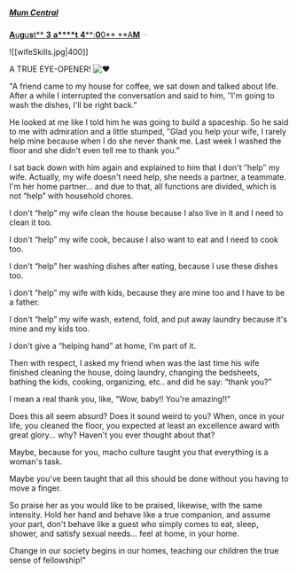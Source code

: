 ##### [**Mum Central**](https://www.facebook.com/MumCentralAU/?__cft__[0]=AZVdF4-G1dbnpODHpldExdynNVGw0V7eh131nDo5xc_BM0CtpqBDaJNzzL-eIqGfrZPOz3_AiSdXyPd726vDZa9qMZtdamjJilO9cf_VVltCIgbRmEAwB9GcDFcaEYY4iFrSy22CB530F5merRW7yQKL7TEU7K48wQOISAuDPvzgwu27uziZDBT9kTiS0raLpKn9yrxFG9x6XrJlI5jB1KGX&__tn__=-UC%2CP-y-R) 

[****A****u****g****u****s****t** **3** **a****t** **4****:****0****0** **A****M****](https://www.facebook.com/?__cft__[0]=AZVdF4-G1dbnpODHpldExdynNVGw0V7eh131nDo5xc_BM0CtpqBDaJNzzL-eIqGfrZPOz3_AiSdXyPd726vDZa9qMZtdamjJilO9cf_VVltCIgbRmEAwB9GcDFcaEYY4iFrSy22CB530F5merRW7yQKL7TEU7K48wQOISAuDPvzgwu27uziZDBT9kTiS0raLpKn9yrxFG9x6XrJlI5jB1KGX&__tn__=%2CO%2CP-y-R#?ggb)  · 

![[wifeSkills.jpg|400]]

A TRUE EYE-OPENER! ![❤️](https://static.xx.fbcdn.net/images/emoji.php/v9/t6c/1/16/2764.png)

"A friend came to my house for coffee, we sat down and talked about life. After a while I interrupted the conversation and said to him, ′′I'm going to wash the dishes, I'll be right back.”

He looked at me like I told him he was going to build a spaceship. So he said to me with admiration and a little stumped, ′′Glad you help your wife, I rarely help mine because when I do she never thank me. Last week I washed the floor and she didn't even tell me to thank you.”

I sat back down with him again and explained to him that I don't ′′help′′ my wife. Actually, my wife doesn't need help, she needs a partner, a teammate. I'm her home partner… and due to that, all functions are divided, which is not “help” with household chores.

I don't “help” my wife clean the house because I also live in it and I need to clean it too.

I don't “help” my wife cook, because I also want to eat and I need to cook too.

I don't “help” her washing dishes after eating, because I use these dishes too.

I don't “help” my wife with kids, because they are mine too and I have to be a father.

I don't “help” my wife wash, extend, fold, and put away laundry because it's mine and my kids too.

I don't give a “helping hand” at home, I'm part of it.

Then with respect, I asked my friend when was the last time his wife finished cleaning the house, doing laundry, changing the bedsheets, bathing the kids, cooking, organizing, etc.. and did he say: “thank you?”

I mean a real thank you, like, “Wow, baby!! You're amazing!!"

Does this all seem absurd? Does it sound weird to you? When, once in your life, you cleaned the floor, you expected at least an excellence award with great glory... why? Haven't you ever thought about that?

Maybe, because for you, macho culture taught you that everything is a woman's task.

Maybe you've been taught that all this should be done without you having to move a finger.

So praise her as you would like to be praised, likewise, with the same intensity. Hold her hand and behave like a true companion, and assume your part, don't behave like a guest who simply comes to eat, sleep, shower, and satisfy sexual needs... feel at home, in your home.

Change in our society begins in our homes, teaching our children the true sense of fellowship!"

